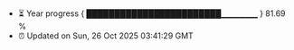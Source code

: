 - ⏳ Year progress { ████████████████████████▁▁▁▁▁▁ } 81.69 %
- ⏰ Updated on Sun, 26 Oct 2025 03:41:29 GMT

